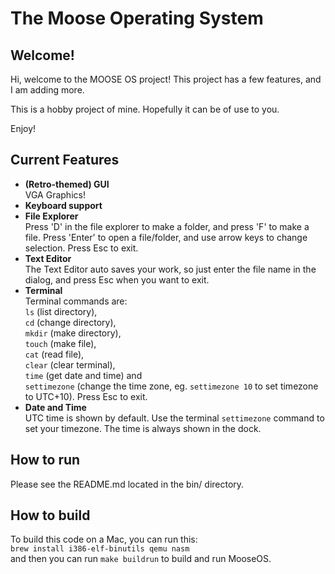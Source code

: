 # The Moose Operating System

## Welcome!

Hi, welcome to the MOOSE OS project!
This project has a few features, and I am adding more.

This is a hobby project of mine. Hopefully it can be of use to you.

Enjoy!

## Current Features 

- <strong>(Retro-themed) GUI</strong><br>
VGA Graphics!
- <strong>Keyboard support</strong><br>
- <strong>File Explorer</strong><br>
Press 'D' in the file explorer to make a folder, and press 'F' to make a file.
Press 'Enter' to open a file/folder, and use arrow keys to change selection. Press Esc to exit.
- <strong>Text Editor</strong><br>
The Text Editor auto saves your work, so just enter the file name in the dialog, and press
Esc when you want to exit. 
- <strong>Terminal</strong><br>
Terminal commands are:<br> `ls` (list directory),<br> `cd` (change directory),<br> `mkdir` (make directory),<br> `touch` (make file), <br>
`cat` (read file),<br> `clear` (clear terminal),<br> `time` (get date and time) and<br> `settimezone` (change the time zone, eg. `settimezone 10` to set timezone to UTC+10). Press Esc to exit.
- <strong>Date and Time</strong><br>
UTC time is shown by default. Use the terminal `settimezone` command to set your timezone.
The time is always shown in the dock.

## How to run
Please see the README.md located in the bin/ directory.

## How to build
To build this code on a Mac, you can run this:<br>
`brew install i386-elf-binutils qemu nasm`<br>
and then you can run
`make buildrun`
to build and run MooseOS.




